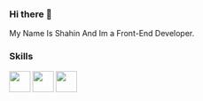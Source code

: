 ### Hi there 👋

My Name Is Shahin And Im a Front-End Developer.

### Skills
<div style='display:inline-block>
  <img src='https://img.icons8.com/?size=512&id=20909&format=png' width='38px'/>
<img src='https://img.icons8.com/?size=512&id=21278&format=png' width='38px'/>
<img src='https://img.icons8.com/?size=512&id=20909&format=png' width='38px'/>
<img src='https://img.icons8.com/?size=512&id=20909&format=png' width='38px'/>
  </div>

